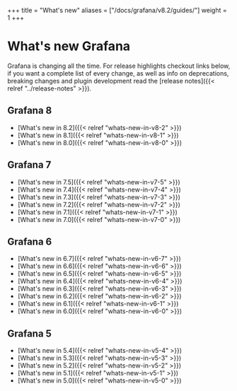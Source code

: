 +++
title = "What's new"
aliases = ["/docs/grafana/v8.2/guides/"]
weight = 1
+++

# What's new Grafana

Grafana is changing all the time. For release highlights checkout links below, if you want a complete list of every change, as well
as info on deprecations, breaking changes and plugin development read the [release notes]({{< relref "../release-notes" >}}).

## Grafana 8

- [What's new in 8.2]({{< relref "whats-new-in-v8-2" >}})
- [What's new in 8.1]({{< relref "whats-new-in-v8-1" >}})
- [What's new in 8.0]({{< relref "whats-new-in-v8-0" >}})

## Grafana 7

- [What's new in 7.5]({{< relref "whats-new-in-v7-5" >}})
- [What's new in 7.4]({{< relref "whats-new-in-v7-4" >}})
- [What's new in 7.3]({{< relref "whats-new-in-v7-3" >}})
- [What's new in 7.2]({{< relref "whats-new-in-v7-2" >}})
- [What's new in 7.1]({{< relref "whats-new-in-v7-1" >}})
- [What's new in 7.0]({{< relref "whats-new-in-v7-0" >}})

## Grafana 6

- [What's new in 6.7]({{< relref "whats-new-in-v6-7" >}})
- [What's new in 6.6]({{< relref "whats-new-in-v6-6" >}})
- [What's new in 6.5]({{< relref "whats-new-in-v6-5" >}})
- [What's new in 6.4]({{< relref "whats-new-in-v6-4" >}})
- [What's new in 6.3]({{< relref "whats-new-in-v6-3" >}})
- [What's new in 6.2]({{< relref "whats-new-in-v6-2" >}})
- [What's new in 6.1]({{< relref "whats-new-in-v6-1" >}})
- [What's new in 6.0]({{< relref "whats-new-in-v6-0" >}})

## Grafana 5

- [What's new in 5.4]({{< relref "whats-new-in-v5-4" >}})
- [What's new in 5.3]({{< relref "whats-new-in-v5-3" >}})
- [What's new in 5.2]({{< relref "whats-new-in-v5-2" >}})
- [What's new in 5.1]({{< relref "whats-new-in-v5-1" >}})
- [What's new in 5.0]({{< relref "whats-new-in-v5-0" >}})
